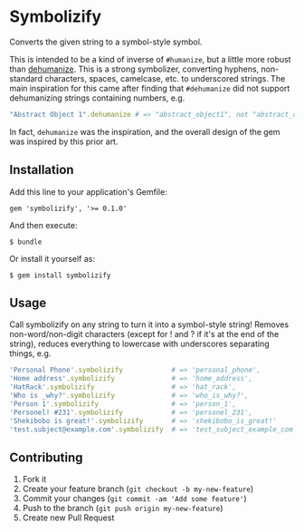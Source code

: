 # Symbolizify

Converts the given string to a symbol-style symbol.

This is intended to be a kind of inverse of `#humanize`, but a little more robust than [dehumanize](https://github.com/AndyObtiva/dehumanize). This is a strong symbolizer, converting hyphens, non-standard characters, spaces, camelcase, etc. to underscored strings. The main inspiration for this came after finding that `#dehumanize` did not support dehumanizing strings containing numbers, e.g.

```ruby
"Abstract Object 1".dehumanize # => "abstract_object1", not "abstract_object_1"
```

In fact, `dehumanize` was the inspiration, and the overall design of the gem was inspired by this prior art.

## Installation

Add this line to your application's Gemfile:

    gem 'symbolizify', '>= 0.1.0'

And then execute:

    $ bundle

Or install it yourself as:

    $ gem install symbolizify

## Usage

Call symbolizify on any string to turn it into a symbol-style string! Removes non-word/non-digit characters (except for ! and ? if it's at the end of the string), reduces everything to lowercase with underscores separating things, e.g.

```ruby
'Personal Phone'.symbolizify            # => 'personal_phone',
'Home address'.symbolizify              # => 'home_address',
'HatRack'.symbolizify                   # => 'hat_rack',
'Who is _why?'.symbolizify              # => 'who_is_why?',
'Person 1'.symbolizify                  # => 'person_1',
'Personel! #231'.symbolizify            # => 'personel_231',
'Shekibobo is great!'.symbolizify       # => 'shekibobo_is_great!'
'test.subject@example.com'.symbolizify  # => 'test_subject_example_com'
```

## Contributing

1. Fork it
2. Create your feature branch (`git checkout -b my-new-feature`)
3. Commit your changes (`git commit -am 'Add some feature'`)
4. Push to the branch (`git push origin my-new-feature`)
5. Create new Pull Request
